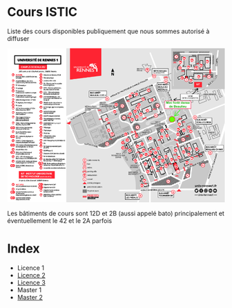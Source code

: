 # Cours ISTIC

Liste des cours disponibles publiquement que nous sommes autorisé à diffuser

![map](map.png)

Les bâtiments de cours sont 12D et 2B (aussi appelé bato) principalement et éventuellement le 42 et le 2A parfois

# Index

- Licence 1
- [Licence 2](L2.md)
- [Licence 3](L3.md)
- Master 1
- [Master 2](m2.md)
